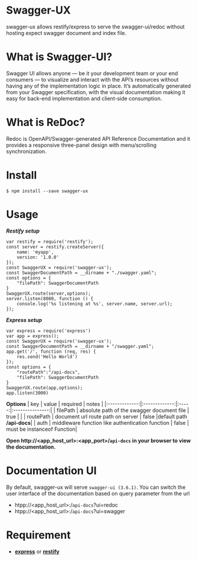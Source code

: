# Swagger-UX
swagger-ux allows restify/express to serve the swagger-ui/redoc without hosting expect swagger document and index file.
# What is Swagger-UI?
Swagger UI allows anyone — be it your development team or your end consumers — to visualize and interact with the API’s resources without having any of the implementation logic in place. It’s automatically generated from your Swagger specification, with the visual documentation making it easy for back-end implementation and client-side consumption.
# What is ReDoc?
Redoc is OpenAPI/Swagger-generated API Reference Documentation and it provides a responsive three-panel design with menu/scrolling synchronization.
# Install
`$ npm install --save swagger-ux`
# Usage
***Restify setup***

    var restify = require('restify');
    const server = restify.createServer({
        name: 'myapp',
        version: '1.0.0'
    });
    const SwaggerUX = require('swagger-ux');
    const SwaggerDocumentPath = __dirname + "./swagger.yaml";
    const options = {
        "filePath": SwaggerDocumentPath
    }
    SwaggerUX.route(server,options);
    server.listen(8080, function () {
        console.log('%s listening at %s', server.name, server.url);
    });

***Express setup***

    var express = require('express')
    var app = express();
    const SwaggerUX = require('swagger-ux');
    const SwaggerDocumentPath = __dirname + "/swagger.yaml";
    app.get('/', function (req, res) {
        res.send('Hello World')
    });
    const options = {
        "routePath":"/api-docs",
        "filePath": SwaggerDocumentPath
    }
    SwaggerUX.route(app,options);
    app.listen(3000)

**Options**
| key        |      value      | required  |      notes      |
|:-------------:|:-------------:|:-----:|:---------------:|
| filePath      |  absolute path of the swagger document file | true | |
| routePath     |  document url route path on server     |   false |default path **/api-docs**|
| auth | middleware function like authentication function     |  false | must be instanceof Function|


**Open http://<app_host_url>:<app_port>/`api-docs` in your browser to view the documentation.**
# Documentation UI
By default, swagger-ux will serve `swagger-ui (3.6.1)`.
You can switch the user interface of the documentation based on query parameter from the url
- htpp://<app_host_url>:<port>/`api-docs`?ui=redoc
- htpp://<app_host_url>:<port>/`api-docs`?ui=swagger
# Requirement
- **[express](https://www.npmjs.com/package/express "Express npm Page")** or **[restify](https://www.npmjs.com/package/restify "Restify npm page")**
